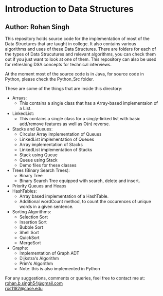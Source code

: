 # Introduction to Data Structures
## Author: Rohan Singh
This repository holds source code for the implementation of most of the Data Structures that are taught in college. It also contains various algorithms and uses of these Data Structures. There are folders for each of the types of Data Strucutures and relevant algorithms, you can check them out if you just want to look at one of them. This repository can also be used for refreshing DSA concepts for technical interviews.  

At the moment most of the source code is in Java, for source code in Python, please check the Python_Src folder.  

These are some of the things that are inside this directory:  
  - Arrays:
    - This contains a single class that has a Array-based implementaion of a List. 
  - LinkedList:
    - This contains a single class for a singly-linked list with basic add/remove features as well as O(n) reverse.
  - Stacks and Queues:
    - Circular Array implementation of Queues  
    - LinkedList implementation of Queues
    - Array implementation of Stacks
    - LinkedList implementation of Stacks
    - Stack using Queue
    - Queue using Stack
    - Demo files for these classes
  - Trees (Binary Search Trees):
    - Binary Tree
    - Binary Search Tree equipped with search, delete and insert.
  - Priority Queues and Heaps
  - HashTables:
    - Array based implementation of a HashTable.
    - Additional wordCount method, to count the occurences of unique words in a given sentence.
  - Sorting Algorithms:
    - Selection Sort
    - Insertion Sort
    - Bubble Sort
    - Shell Sort
    - QuickSort
    - MergeSort
  - Graphs:
    - Implementation of Graph ADT
    - Dijkstra's Algorithm
    - Prim's Algorithm
    - Note: this is also implemented in Python

For any suggestions, comments or queries, feel free to contact me at:  
rohan.b.singh54@gmail.com  
rxs1182@case.edu

